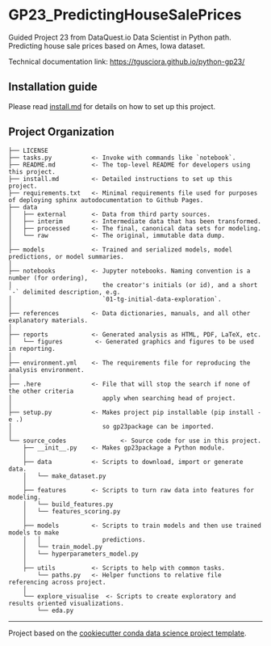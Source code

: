 # GP23_PredictingHouseSalePrices

Guided Project 23 from DataQuest.io Data Scientist in Python path. Predicting house sale prices based on Ames, Iowa dataset.

Technical documentation link: https://tgusciora.github.io/python-gp23/
  
## Installation guide

Please read [install.md](install.md) for details on how to set up this project.

## Project Organization

    ├── LICENSE
    ├── tasks.py           <- Invoke with commands like `notebook`.
    ├── README.md          <- The top-level README for developers using this project.
    ├── install.md         <- Detailed instructions to set up this project.
	├── requirements.txt   <- Minimal requirements file used for purposes of deploying sphinx autodocumentation to Github Pages.
    ├── data
    │   ├── external       <- Data from third party sources.
    │   ├── interim        <- Intermediate data that has been transformed.
    │   ├── processed      <- The final, canonical data sets for modeling.
    │   └── raw            <- The original, immutable data dump.
    │
    ├── models             <- Trained and serialized models, model predictions, or model summaries.
    │
    ├── notebooks          <- Jupyter notebooks. Naming convention is a number (for ordering),
    │                         the creator's initials (or id), and a short `-` delimited description, e.g.
    │                         `01-tg-initial-data-exploration`.
    │
    ├── references         <- Data dictionaries, manuals, and all other explanatory materials.
    │
    ├── reports            <- Generated analysis as HTML, PDF, LaTeX, etc.
    │   └── figures         <- Generated graphics and figures to be used in reporting.
    │
    ├── environment.yml    <- The requirements file for reproducing the analysis environment.
    │
    ├── .here              <- File that will stop the search if none of the other criteria
    │                         apply when searching head of project.
    │
    ├── setup.py           <- Makes project pip installable (pip install -e .)
    │                         so gp23package can be imported.
    │
    └── source_codes               <- Source code for use in this project.
        ├── __init__.py    <- Makes gp23package a Python module.
        │
        ├── data           <- Scripts to download, import or generate data.
        │   └── make_dataset.py
        │
        ├── features       <- Scripts to turn raw data into features for modeling.
        │   └── build_features.py
        │   └── features_scoring.py		
        │
        ├── models         <- Scripts to train models and then use trained models to make
        │   │                 predictions.
        │   └── train_model.py
        │   └── hyperparameters_model.py		
        │
        ├── utils          <- Scripts to help with common tasks.
            └── paths.py   <- Helper functions to relative file referencing across project.
        │
        └── explore_visualise  <- Scripts to create exploratory and results oriented visualizations.
            └── eda.py

---
Project based on the [cookiecutter conda data science project template](https://github.com/jvelezmagic/cookiecutter-conda-data-science).
